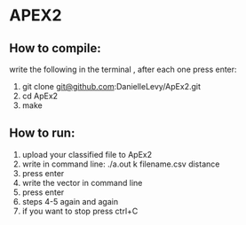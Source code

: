 # APEX2

## How to compile:
write the following in the terminal , after each one press enter:

1. git clone git@github.com:DanielleLevy/ApEx2.git
2. cd ApEx2
3. make

## How to run:
1. upload your classified file to ApEx2
2. write in command line:  ./a.out k filename.csv distance
3. press enter
4. write the vector in command line
5. press enter
6. steps 4-5 again and again 
7. if you want to stop press ctrl+C
